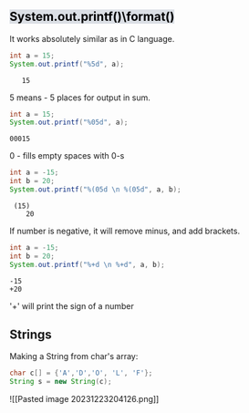 
## <mark style="background: #CACFD9A6;">System.out.printf()\format()</mark>


It works absolutely similar as in C language.

```Java
int a = 15;
System.out.printf("%5d", a);
```

```Output
   15
```
5 means - 5 places for output in sum.

```Java
int a = 15;
System.out.printf("%05d", a);
```

```Output
00015
```
0 - fills empty spaces with 0-s

```Java
int a = -15;  
int b = 20;  
System.out.printf("%(05d \n %(05d", a, b);
```

```Output
 (15) 
    20
```
If  number is negative, it will remove minus, and add brackets.

```Java
int a = -15;  
int b = 20;  
System.out.printf("%+d \n %+d", a, b);
```

```Output
-15
+20
```
'+' will print the sign of a number

## Strings 

Making a String from char's array: 
```Java
char c[] = {'A','D','O', 'L', 'F'};  
String s = new String(c);
```

![[Pasted image 20231223204126.png]]